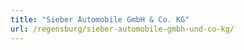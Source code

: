 ```yaml
---
title: "Sieber Automobile GmbH & Co. KG"
url: /regensburg/sieber-automobile-gmbh-und-co-kg/
---
```

